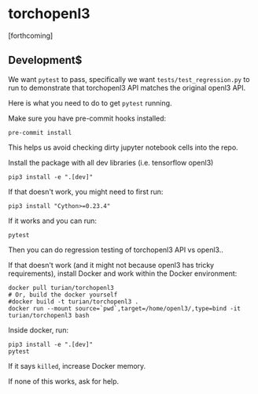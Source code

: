 # torchopenl3

[forthcoming]

## Development$

We want `pytest` to pass, specifically we want `tests/test_regression.py`
to run to demonstrate that torchopenl3 API matches the original
openl3 API.

Here is what you need to do to get `pytest` running.

Make sure you have pre-commit hooks installed:
```
pre-commit install
```
This helps us avoid checking dirty jupyter notebook cells into the
repo.

Install the package with all dev libraries (i.e. tensorflow openl3)
```
pip3 install -e ".[dev]"
```

If that doesn't work, you might need to first run:
```
pip3 install "Cython>=0.23.4"
```

If it works and you can run:
```
pytest
```
Then you can do regression testing of torchopenl3 API vs openl3..

If that doesn't work (and it might not because openl3 has tricky
requirements), install Docker and work within the Docker environment:

```
docker pull turian/torchopenl3
# Or, build the docker yourself
#docker build -t turian/torchopenl3 .
docker run --mount source=`pwd`,target=/home/openl3/,type=bind -it turian/torchopenl3 bash
```

Inside docker, run:
```
pip3 install -e ".[dev]"
pytest
```

If it says `killed`, increase Docker memory.

If none of this works, ask for help.
